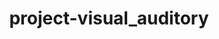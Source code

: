 ---
layout: project-visual_auditory
title: project-visual_auditory
slug: /project-visual_auditory
---